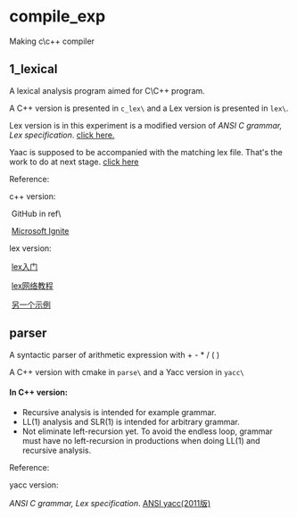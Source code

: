 # compile_exp
 Making c\c++ compiler

## 1_lexical

A lexical analysis program aimed for C\C++ program. 

A C++ version is presented in `c_lex\` and a Lex version is presented in `lex\`.

Lex version is in this experiment is a modified version of *ANSI C grammar, Lex specification*. [click here.](http://www.quut.com/c/ANSI-C-grammar-l-1998.html)

Yaac is supposed to be accompanied with the matching lex file. That's the work to do at next stage. [click here](http://www.quut.com/c/ANSI-C-grammar-y-1998.html)



Reference:

c++ version: 

​	GitHub in ref\

​	[Microsoft Ignite](https://docs.microsoft.com/en-us/cpp/c-language/c-character-constants?view=msvc-160)

lex version:

​	[lex入门](https://www.bwangel.me/2019/12/15/flex/)

​	[lex网络教程](https://blog.csdn.net/wp1603710463/article/details/50365495)

​	[另一个示例](https://rtoax.blog.csdn.net/article/details/79947149?utm_medium=distribute.pc_relevant.none-task-blog-2%7Edefault%7ECTRLIST%7Edefault-1.no_search_link&depth_1-utm_source=distribute.pc_relevant.none-task-blog-2%7Edefault%7ECTRLIST%7Edefault-1.no_search_link)



## parser

A syntactic parser of arithmetic expression with + - * / ( )

A C++ version with cmake in `parse\` and a Yacc version in `yacc\`

#### In C++ version:

* Recursive analysis is intended for example grammar.
* LL(1) analysis and SLR(1) is intended for arbitrary grammar.
* Not eliminate left-recursion yet. To avoid the endless loop, grammar must have no left-recursion in productions when doing LL(1) and recursive analysis.



Reference:

yacc version:

*ANSI C grammar, Lex specification*. [ANSI yacc(2011版)](http://www.quut.com/c/ANSI-C-grammar-y-2011.html)
